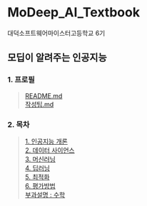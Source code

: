 # MoDeep_AI_Textbook
대덕소프트웨어마이스터고등학교 6기

## 모딥이 알려주는 인공지능
### 1. 프로필
> [README.md](https://github.com/MoDeep/MoDeep_AI_Textbook/blob/main/1.%20프로필/README.md)  
> [작성팁.md](https://github.com/MoDeep/MoDeep_AI_Textbook/blob/main/1.%20프로필/작성팁.md)

### 2. 목차
> [1. 인공지능 개론](https://github.com/MoDeep/MoDeep_AI_Textbook/blob/main/2.%20목차/인공지능_개론.md)  
> [2. 데이터 사이언스](https://github.com/MoDeep/MoDeep_AI_Textbook/blob/main/2.%20목차/데이터사이언스.md)  
> [3. 머신러닝](https://github.com/MoDeep/MoDeep_AI_Textbook/blob/main/2.%20목차/머신러닝.md)  
> [4. 딥러닝](https://github.com/MoDeep/MoDeep_AI_Textbook/blob/main/2.%20목차/딥러닝.md)  
> [5. 최적화](https://github.com/MoDeep/MoDeep_AI_Textbook/blob/main/2.%20목차/최적화.md)  
> [6. 평가방법](https://github.com/MoDeep/MoDeep_AI_Textbook/blob/main/2.%20목차/평가방법.md)  
> [부과설명 : 수학](https://github.com/MoDeep/MoDeep_AI_Textbook/blob/main/2.%20목차/수학.md)  
